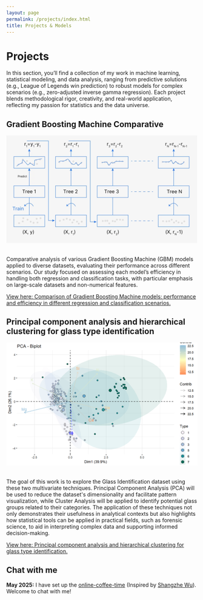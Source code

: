 ```yaml
---
layout: page
permalink: /projects/index.html
title: Projects & Models
---
```


# Projects

In this section, you’ll find a collection of my work in machine learning, statistical modeling, and data analysis, ranging from predictive solutions (e.g., League of Legends win prediction) to robust models for complex scenarios (e.g., zero-adjusted inverse gamma regression). Each project blends methodological rigor, creativity, and real-world application, reflecting my passion for statistics and the data universe.



## Gradient Boosting Machine Comparative


<img src="/images/gradientt.png" style="width:800px;">

<br>Comparative analysis of various Gradient Boosting Machine (GBM) models applied to diverse datasets, evaluating their performance across different scenarios. Our study focused on assessing each model’s efficiency in handling both regression and classification tasks, with particular emphasis on large-scale datasets and non-numerical features.

<a href="/mypaper/modeling/Comparação_de_Modelos_Gradient_Boosting.pdf" target="_blank">
  View here: Comparison of Gradient Boosting Machine models: performance and efficiency in different regression and classification scenarios. </a>

## Principal component analysis and hierarchical clustering for glass type identification


<img src="/images/pcas.png" style="width:800px;">

<br>The goal of this work is to explore the Glass Identification dataset using these two multivariate techniques. Principal Component Analysis (PCA) will be used to reduce the dataset's dimensionality and facilitate pattern visualization, while Cluster Analysis will be applied to identify potential glass groups related to their categories. The application of these techniques not only demonstrates their usefulness in analytical contexts but also highlights how statistical tools can be applied in practical fields, such as forensic science, to aid in interpreting complex data and supporting informed decision-making.

<a href="/mypaper/modeling/pca.pdf" target="_blank">
  View here: Principal component analysis and hierarchical clustering for glass type identification. </a>


## Chat with me

**May 2025:** I have set up the [online-coffee-time](https://calendly.com/luansousa-eude) (Inspired by [Shangzhe Wu](https://elliottwu.com/)). Welcome to chat with me!

<!-- Calendly inline widget begin -->
<div class="calendly-inline-widget" data-url="https://calendly.com/luansousa-eude/30min" style="min-width:320px;height:700px;"></div>
<script type="text/javascript" src="https://assets.calendly.com/assets/external/widget.js" async></script>
<!-- Calendly inline widget end -->
